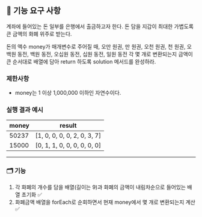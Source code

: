 ## 🚀 기능 요구 사항

계좌에 들어있는 돈 일부를 은행에서 출금하고자 한다. 돈 담을 지갑이 최대한 가볍도록 큰 금액의 화폐 위주로 받는다.

돈의 액수 money가 매개변수로 주어질 때, 오만 원권, 만 원권, 오천 원권, 천 원권, 오백원 동전, 백원 동전, 오십원 동전, 십원 동전, 일원 동전 각 몇 개로 변환되는지 금액이 큰 순서대로 배열에 담아 return 하도록 solution 메서드를 완성하라.

### 제한사항

- money는 1 이상 1,000,000 이하인 자연수이다.

### 실행 결과 예시

| money | result                      |
| ----- | --------------------------- |
| 50237 | [1, 0, 0, 0, 0, 2, 0, 3, 7] |
| 15000 | [0, 1, 1, 0, 0, 0, 0, 0, 0] |

---

### 🗂 기능

1. 각 화폐의 개수를 담을 배열(길이는 9)과 화폐의 금액이 내림차순으로 들어있는 배열 초기화 ✅
2. 화폐금액 배열을 forEach로 순회하면서 현재 money에서 몇 개로 변환되는지 계산 ✅
